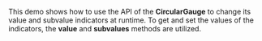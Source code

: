 This demo shows how to&nbsp;use the API of&nbsp;the **CircularGauge** to&nbsp;change its value and subvalue indicators at&nbsp;runtime. To&nbsp;get and set the values of&nbsp;the indicators, the **value** and **subvalues** methods are utilized.